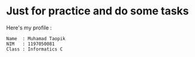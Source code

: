 # Just for practice and do some tasks
 Here's my profile :
 ```
 Name  : Muhamad Taopik
 NIM   : 1197050081
 Class : Informatics C
 ```
